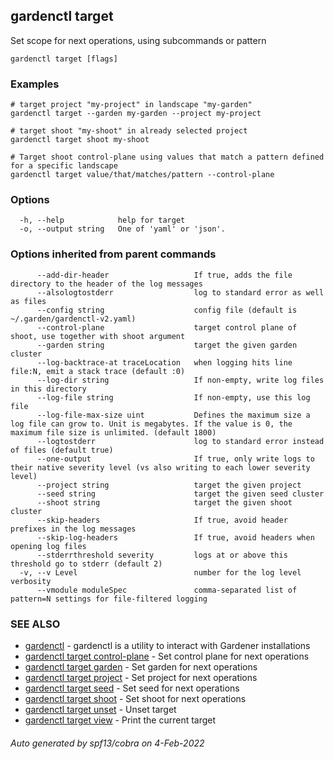 ## gardenctl target

Set scope for next operations, using subcommands or pattern

```
gardenctl target [flags]
```

### Examples

```
# target project "my-project" in landscape "my-garden"
gardenctl target --garden my-garden --project my-project

# target shoot "my-shoot" in already selected project
gardenctl target shoot my-shoot

# Target shoot control-plane using values that match a pattern defined for a specific landscape
gardenctl target value/that/matches/pattern --control-plane
```

### Options

```
  -h, --help            help for target
  -o, --output string   One of 'yaml' or 'json'.
```

### Options inherited from parent commands

```
      --add-dir-header                   If true, adds the file directory to the header of the log messages
      --alsologtostderr                  log to standard error as well as files
      --config string                    config file (default is ~/.garden/gardenctl-v2.yaml)
      --control-plane                    target control plane of shoot, use together with shoot argument
      --garden string                    target the given garden cluster
      --log-backtrace-at traceLocation   when logging hits line file:N, emit a stack trace (default :0)
      --log-dir string                   If non-empty, write log files in this directory
      --log-file string                  If non-empty, use this log file
      --log-file-max-size uint           Defines the maximum size a log file can grow to. Unit is megabytes. If the value is 0, the maximum file size is unlimited. (default 1800)
      --logtostderr                      log to standard error instead of files (default true)
      --one-output                       If true, only write logs to their native severity level (vs also writing to each lower severity level)
      --project string                   target the given project
      --seed string                      target the given seed cluster
      --shoot string                     target the given shoot cluster
      --skip-headers                     If true, avoid header prefixes in the log messages
      --skip-log-headers                 If true, avoid headers when opening log files
      --stderrthreshold severity         logs at or above this threshold go to stderr (default 2)
  -v, --v Level                          number for the log level verbosity
      --vmodule moduleSpec               comma-separated list of pattern=N settings for file-filtered logging
```

### SEE ALSO

* [gardenctl](gardenctl.md)	 - gardenctl is a utility to interact with Gardener installations
* [gardenctl target control-plane](gardenctl_target_control-plane.md)	 - Set control plane for next operations
* [gardenctl target garden](gardenctl_target_garden.md)	 - Set garden for next operations
* [gardenctl target project](gardenctl_target_project.md)	 - Set project for next operations
* [gardenctl target seed](gardenctl_target_seed.md)	 - Set seed for next operations
* [gardenctl target shoot](gardenctl_target_shoot.md)	 - Set shoot for next operations
* [gardenctl target unset](gardenctl_target_unset.md)	 - Unset target
* [gardenctl target view](gardenctl_target_view.md)	 - Print the current target

###### Auto generated by spf13/cobra on 4-Feb-2022
